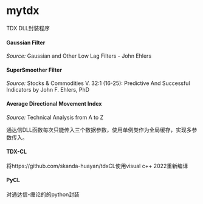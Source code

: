 # mytdx

TDX DLL封装程序

#### Gaussian Filter

*Source:* Gaussian and Other Low Lag Filters - John Ehlers

#### SuperSmoother Filter

*Source:* Stocks & Commodities V. 32:1 (16-25): Predictive And Successful Indicators by John F. Ehlers, PhD

#### Average Directional Movement Index

*Source:* Technical Analysis from A to Z

通达信DLL函数每次只能传入三个数据参数，使用单例类作为全局缓存，实现多参数传入。

#### TDX-CL

将https://github.com/skanda-huayan/tdxCL使用visual c++ 2022重新编译

#### PyCL

对通达信-缠论的的python封装
